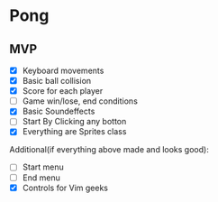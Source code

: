 # Pong

## MVP
- [X] Keyboard movements
- [X] Basic ball collision
- [X] Score for each player
- [ ] Game win/lose, end conditions
- [X] Basic Soundeffects
- [ ] Start By Clicking any botton
- [X] Everything are Sprites class

Additional(if everything above made and looks good):
- [ ] Start menu
- [ ] End menu
- [X] Controls for Vim geeks

